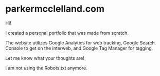 # parkermcclelland.com

Hi!

I created a personal portfolio that was made from scratch.

The website utilizes Google Analytics for web tracking, Google Search Console to get on the interweb, and Google Tag Manager for tagging.

Let me know what your thoughts are!

I am not using the Robots.txt anymore.
